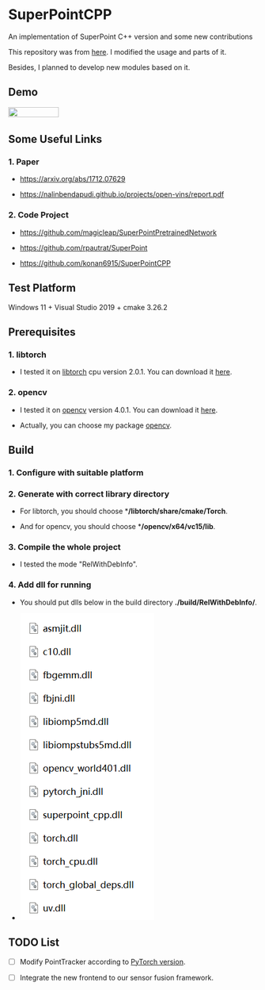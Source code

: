 # SuperPointCPP

An implementation of SuperPoint C++ version and some new contributions

This repository was from [here](https://github.com/konan6915/SuperPointCPP). I modified the usage and parts of it.

Besides, I planned to develop new modules based on it.

## Demo

<img src="./assets/demo.gif" width = 45% height = 45% />

## Some Useful Links

### 1. Paper

- https://arxiv.org/abs/1712.07629

- https://nalinbendapudi.github.io/projects/open-vins/report.pdf

### 2. Code Project

- https://github.com/magicleap/SuperPointPretrainedNetwork

- https://github.com/rpautrat/SuperPoint

- https://github.com/konan6915/SuperPointCPP

## Test Platform

Windows 11 + Visual Studio 2019 + cmake 3.26.2

## Prerequisites

### 1. **libtorch** 

- I tested it on [libtorch](https://pytorch.org/get-started/locally/) cpu version 2.0.1. You can download it [here](https://download.pytorch.org/libtorch/cpu/libtorch-win-shared-with-deps-2.0.1%2Bcpu.zip).

### 2. **opencv** 

- I tested it on [opencv](https://opencv.org/) version 4.0.1. You can download it [here](https://github.com/opencv/opencv/releases/tag/4.0.1).

- Actually, you can choose my package [opencv](./opencv.zip).

## Build

### 1. Configure with suitable platform

### 2. Generate with correct library directory

- For libtorch, you should choose ***/libtorch/share/cmake/Torch**.

- And for opencv, you should choose ***/opencv/x64/vc15/lib**.

### 3. Compile the whole project

- I tested the mode "RelWithDebInfo".

### 4. Add dll for running

- You should put dlls below in the build directory **./build/RelWithDebInfo/**.

- ![](./assets/dll.png)


## TODO List

- [ ] Modify PointTracker according to [PyTorch version](https://github.com/magicleap/SuperPointPretrainedNetwork).

- [ ] Integrate the new frontend to our sensor fusion framework.
